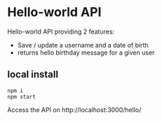 # Hello-world API

Hello-world API providing 2 features:
- Save / update a username and a date of birth
- returns hello birthday message for a given user

## local install

```
npm i
npm start
```

Access the API on http://localhost:3000/hello/
